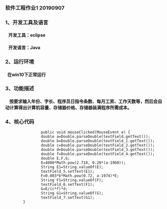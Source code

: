 ### 软件工程作业1   20190907
### 1、开发工具及语言
#### &nbsp;&nbsp;&nbsp;开发工具：eclipse
#### &nbsp;&nbsp;&nbsp;开发语言：Java
### 2、运行环境
#### &nbsp;&nbsp;在win10下正常运行
### 3、功能描述
#### &nbsp;&nbsp;&nbsp;&nbsp;按要求输入年份、字长、程序员日指令条数、每月工资、工作天数等，然后会自动计算得出计算机容量、存储器价格、存储器装满程序所需成本。
### 4、核心代码
                    public void mouseClicked(MouseEvent e) {
					double a=Double.parseDouble(textField.getText());
					double b=Double.parseDouble(textField_1.getText());
					double c=Double.parseDouble(textField_2.getText());
					double d=Double.parseDouble(textField_3.getText());
					double f=Double.parseDouble(textField_4.getText());
					double E,F,G;
					E=4080*Math.pow(2.718, 0.28*(a-1960));
					String E1=String.valueOf(E);
					textField_5.setText(E1);
					F=0.003*b*Math.pow(0.72, a-1974)*E;
					String F1=String.valueOf(F);
					textField_6.setText(F1);
					G=E/(c*f)*d;
					String G1=String.valueOf(G);
					textField_7.setText(G1);
			}
            
           


